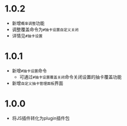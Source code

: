 # 1.0.2
* 新增`概率调整`功能
* 调整覆盖命令为`#抽卡设置自定义关闭`
* 详情见`#抽卡设置`

# 1.0.1

* 新增`#抽卡设置`命令
    * 可通过`#抽卡设置覆盖关闭`命令关闭设置的抽卡覆盖功能
* 新增`自定义抽卡管理面板`界面

# 1.0.0
* 将JS插件转化为plugin插件包